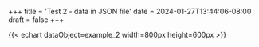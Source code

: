 +++
title = 'Test 2 - data in JSON file'
date = 2024-01-27T13:44:06-08:00
draft = false
+++

{{< echart dataObject=example_2 width=800px height=600px >}}

